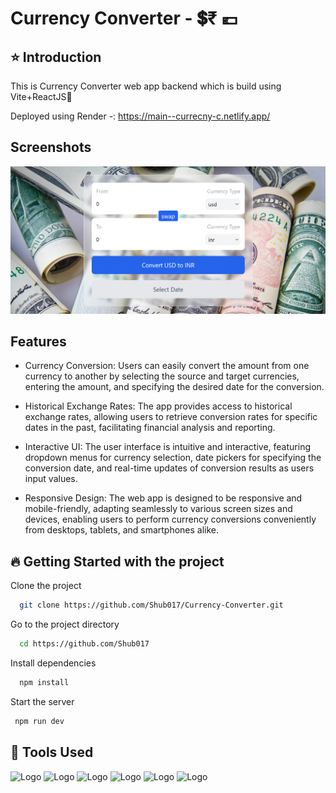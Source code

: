 
# Currency Converter - 💲₹ 💶
## ⭐ Introduction 

This is Currency Converter web app backend which is build using Vite+ReactJS🚀

Deployed using Render -: https://main--currecny-c.netlify.app/





## Screenshots

![App Screenshot](src/ScreenShots/CurrencyConverter.png)



## Features

- Currency Conversion: Users can easily convert the amount from one currency to another by selecting the source and target currencies, entering the amount, and specifying the desired date for the conversion. 

- Historical Exchange Rates: The app provides access to historical exchange rates, allowing users to retrieve conversion rates for specific dates in the past, facilitating financial analysis and reporting.

- Interactive UI: The user interface is intuitive and interactive, featuring dropdown menus for currency selection, date pickers for specifying the conversion date, and real-time updates of conversion results as users input values.

- Responsive Design: The web app is designed to be responsive and mobile-friendly, adapting seamlessly to various screen sizes and devices, enabling users to perform currency conversions conveniently from desktops, tablets, and smartphones alike.





## 🔥 Getting Started with the project

Clone the project

```bash
  git clone https://github.com/Shub017/Currency-Converter.git
```

Go to the project directory

```bash
  cd https://github.com/Shub017
```

Install dependencies

```bash
  npm install
```

Start the server

```bash
 npm run dev
```


## 🔨 Tools Used

![Logo](https://camo.githubusercontent.com/e56ca1eaaab376d28db9d2cc5f9b4764d97dfdc52235e5fe96d03f2e63d9550b/68747470733a2f2f7777772e77332e6f72672f68746d6c2f6c6f676f2f646f776e6c6f6164732f48544d4c355f4c6f676f5f3235362e706e67)
![Logo](https://camo.githubusercontent.com/c541c11ce18a7abaf63765b8dbbee0540892a73d54a6eedf616eec2d13937ce3/68747470733a2f2f6c6f676f6469782e636f6d2f6c6f676f2f3437303330392e706e67)
![Logo](https://1000logos.net/wp-content/uploads/2020/09/JavaScript-Logo.png)
![Logo](https://camo.githubusercontent.com/a9a2d6bf2fca57ecf18a1f129bf6079370f1ceacc6997e873f25d1b4396195e9/68747470733a2f2f636f64652e76697375616c73747564696f2e636f6d2f6173736574732f6170706c652d746f7563682d69636f6e2e706e67)
![Logo](https://themefisher.com/images/icons/tailwind.svg)
![Logo](https://media.licdn.com/dms/image/D4D12AQGJKB1H_M81GA/article-cover_image-shrink_720_1280/0/1703451558068?e=2147483647&v=beta&t=GCJOd1kwo1-wWU3oZKDar17Xur4GQD0XzDwpyuITWQ4)



